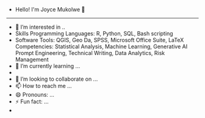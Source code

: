 - Hello! I'm Joyce Mukolwe 👋
------------------------------------------------------------------------------------------------------
- 👀 I’m interested in ..
- Skills
Programming Languages: R, Python, SQL, Bash scripting
- Software Tools: QGIS, Geo Da, SPSS, Microsoft Office Suite, LaTeX
Competencies: Statistical Analysis, Machine Learning, Generative AI Prompt Engineering, Technical Writing, Data Analytics, Risk Management
- 🌱 I’m currently learning ...
- 
- 💞️ I’m looking to collaborate on ...
- 📫 How to reach me ...
- 😄 Pronouns: ...
- ⚡ Fun fact: ...
- 

<!---
Joycemukolwe/Joycemukolwe is a ✨ special ✨ repository because its `README.md` (this file) appears on your GitHub profile.
You can click the Preview link to take a look at your changes.
--->
